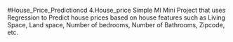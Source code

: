 #House_Price_Predictioncd 4.House_price Simple Ml Mini Project that uses Regression to Predict house prices based on house features such as Living Space, Land space, Number of bedrooms, Number of Bathrooms, Zipcode, etc.
